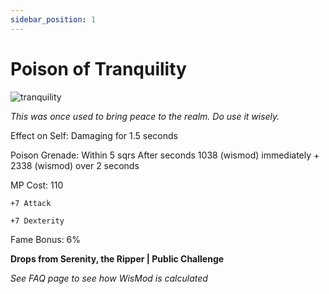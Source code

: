 ```yaml
---
sidebar_position: 1
---
```


# Poison of Tranquility

![tranquility](https://vwiki.valorserver.com/api/item/picture/poison%20of%20tranquility)

<i>This was once used to bring peace to the realm. Do use it wisely.</i>

Effect on Self: Damaging for 1.5 seconds

Poison Grenade: Within 5 sqrs After  seconds 1038 (wismod) immediately + 2338 (wismod) over 2 seconds

MP Cost: 110

    +7 Attack
    
    +7 Dexterity

Fame Bonus: 6%

**Drops from Serenity, the Ripper | Public Challenge**

*See FAQ page to see how WisMod is calculated*
